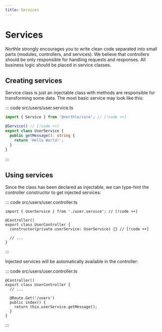 ```yaml
---
title: Services
---
```


# Services

Northle strongly encourages you to write clean code separated into small parts (modules, controllers, and services). We believe that controllers should be only responsible for handling requests and responses. All business logic should be placed in service classes.

## Creating services

Service class is just an injectable class with methods are responsible for transforming some data. The most basic service may look like this:

::: code src/users/user.service.ts
```ts
import { Service } from '@northle/core'; // [!code ++]

@Service() // [!code ++]
export class UserService {
  public getMessage(): string {
    return 'Hello World!';
  }
}
```
:::

## Using services

Since the class has been declared as injectable, we can type-hint the controller constructor to get injected services:

::: code src/users/user.controller.ts
```ts{5}
import { UserService } from './user.service'; // [!code ++]

@Controller()
export class UserController {
  constructor(private userService: UserService) {} // [!code ++]

  // ...
}
```
:::

Injected services will be automatically available in the controller:

::: code src/users/user.controller.ts
```ts{7}
@Controller()
export class UserController {
  // ...

  @Route.Get('/users')
  public index() {
    return this.userService.getMessage();
  }
}
```
:::
